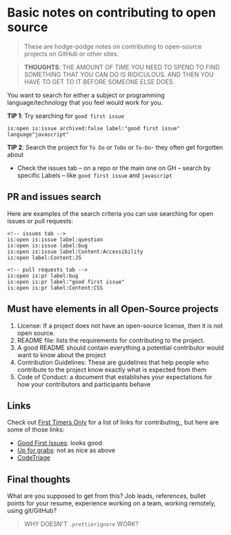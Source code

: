 <!-- prettier-ignore-start -->

# Basic notes on contributing to open source

> These are hodge-podge notes on contributing to open-source projects on GitHub or other sites.

> **THOUGHTS**: THE AMOUNT OF TIME YOU NEED TO SPEND TO FIND SOMETHING THAT YOU CAN DO IS RIDICULOUS. AND THEN YOU HAVE TO GET TO IT BEFORE SOMEONE ELSE DOES.

You want to search for either a subject or programming language/technology that you feel would work for you.

**TIP 1**: Try searching for `good first issue`

```
is:open is:issue archived:false label:"good first issue" language"javascript"
```

**TIP 2**: Search the project for `To Do` or `ToDo` or `To-Do`- they often get forgotten about

- Check the issues tab – on a repo or the main one on GH – search by specific Labels – like `good first issue` and `javascript`

## PR and issues search

Here are examples of the search criteria you can use searching for open issues or pull requests:

```
<!-- issues tab -->
is:open is:issue label:question
is:open is:issue label:bug
is:open is:issue label:Content:Accessibility
is:open label:Content:JS

<!-- pull requests tab -->
is:open is:pr label:bug
is:open is:pr label:"good first issue"
is:open is:pr label:Content:CSS
```

## Must have elements in all Open-Source projects

1. License: If a project does not have an open-source license, then it is not open source.
1. README file: lists the requirements for contributing to the project.
1. A good README should contain everything a potential contributor would want to know about the project
1. Contribution Guidelines: These are guidelines that help people who contribute to the project know exactly what is expected from them
1. Code of Conduct: a document that establishes your expectations for how your contributors and participants behave
<!-- prettier-ignore-end -->

## Links

Check out [First Timers Only](https://www.firsttimersonly.com/) for a list of links for contributing,, but here are some of those links:

- [Good First Issues](https://goodfirstissues.com/): looks good
- [Up for grabs](https://up-for-grabs.net/#/): not as nice as above
- [CodeTriage](https://www.codetriage.com/)

## Final thoughts

What are you supposed to get from this? Job leads, references, bullet points for your resume, experience working on a team, working remotely, using git/GitHub?

> WHY DOESN'T `.prettierignore` WORK?
